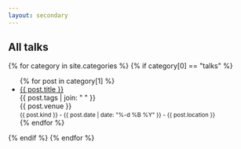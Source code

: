 ```yaml
---
layout: secondary
---
```


## All talks

{% for category in site.categories %}
	{% if category[0] == "talks" %}
<ul class="fa-ul talk-list">
	{% for post in category[1] %}
	<li>
		<span class="fa-li"><i class="fas fa-calendar-alt"></i></span>
		<a href="{{ post.url }}">{{ post.title }}</a><br/>
		<topic>{{ post.tags | join: "</topic> <topic>" }}</topic><br/>
		<venue>{{ post.venue }}</venue><br/>
		<small>{{ post.kind }} - {{ post.date | date: "%-d %B %Y" }} - {{ post.location }}</small><br/>
	</li>
	{% endfor %}
</ul>
	{% endif %}
{% endfor %}
